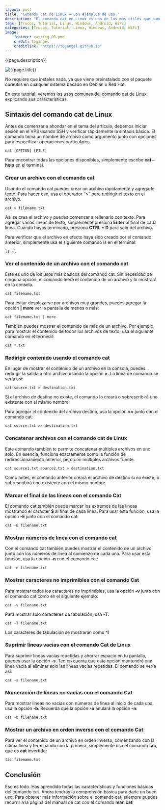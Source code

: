 ```yaml
---
layout: post
title: "Comando cat de Linux – Con ejemplos de uso."
description: "El comando cat en Linux es uno de los más útiles que puedes aprender. Deriva su nombre de la palabra concatenar y te permite crear, fusionar o imprimir archivos en la pantalla de salida estándar o en otro archivo y mucho más."
tags: [Trucos, Tutorial, Linux, Windows, Android, WiFi]
categories: [Trucos, Tutorial, Linux, Windows, Android, WiFi]
image:
    feature: cat/img-00.png
    credit: togangel
    creditlink: "https://togangel.github.io"
---
```


<style>
  img
  {
    display: block;
    float: none;
    margin-left: auto;
    margin-right: auto;
  }
</style>

{{page.description}}

<!--more-->

[1]: {{site.baseurl}}/images/cat/img-01.png "{{page.title}}"

![{{page.title}}][1]

No requiere que instales nada, ya que viene preinstalado con el paquete coreutils en cualquier sistema basado en Debian o Red Hat.

En este tutorial, veremos los usos comunes del comando cat de Linux explicando sus características.

## Sintaxis del comando cat de Linux

Antes de comenzar a ahondar en el tema del artículo, debemos iniciar sesión en el VPS usando SSH y verificar rápidamente la sintaxis básica. El comando toma un nombre de archivo como argumento junto con opciones para especificar operaciones particulares.

```
cat [OPTION] [FILE]
```

Para encontrar todas las opciones disponibles, simplemente escribe **cat –help** en el terminal.

### Crear un archivo con el comando cat

Usando el comando cat puedes crear un archivo rápidamente y agregarle texto. Para hacer eso, usa el operador “>” para redirigir el texto en el archivo.

```
cat > filename.txt
```

Así se crea el archivo y puedes comenzar a rellenarlo con texto. Para agregar varias líneas de texto, simplemente presiona **Enter** al final de cada línea. Cuando hayas terminado, presiona **CTRL + D** para salir del archivo.

Para verificar que el archivo en efecto haya sido creado por el comando anterior, simplemente usa el siguiente comando ls en el terminal:

```
ls -l
```

### Ver el contenido de un archivo con el comando cat

Este es uno de los usos más básicos del comando cat. Sin necesidad de ninguna opción, el comando leerá el contenido de un archivo y lo mostrará en la consola.

```
cat filename.txt
```

Para evitar desplazarse por archivos muy grandes, puedes agregar la opción **| more** ver la pantalla de menos o más:

```
cat filename.txt | more
```

También puedes mostrar el contenido de más de un archivo. Por ejemplo, para mostrar el contenido de todos los archivos de texto, usa el siguiente comando en el terminal:

```
cat *.txt
```

### Redirigir contenido usando el comando cat

En lugar de mostrar el contenido de un archivo en la consola, puedes redirigir la salida a otro archivo usando la opción **>**. La línea de comando se vería así:

```
cat source.txt > destination.txt
```

Si el archivo de destino no existe, el comando lo creará o sobrescribirá uno existente con el mismo nombre.

Para agregar el contenido del archivo destino, usa la opción **>>** junto con el comando cat:

```
cat source.txt >> destination.txt
```

### Concatenar archivos con el comando cat de Linux

Este comando también te permite concatenar múltiples archivos en uno solo. En esencia, funciona exactamente como la función de redireccionamiento anterior, pero con múltiples archivos fuente.

```
cat source1.txt source2.txt > destination.txt
```

Como antes, el comando anterior creará el archivo de destino si no existe, o sobrescribirá uno existente con el mismo nombre.

### Marcar el final de las líneas con el comando Cat

El comando cat también puede marcar los extremos de las líneas mostrando el caracter **$** al final de cada línea. Para usar esta función, usa la opción **-E** junto con el comando cat:

```
cat -E filename.txt
```

### Mostrar números de línea con el comando cat

Con el comando cat también puedes mostrar el contenido de un archivo junto con los números de línea al comienzo de cada una. Para usar esta función, usa la opción **-n** con el comando cat:

```
cat -n filename.txt
```

### Mostrar caracteres no imprimibles con el comando Cat

Para mostrar todos los caracteres no imprimibles, usa la opción **-v** junto con el comando cat como en el siguiente ejemplo:

```
cat -v filename.txt
```

Para mostrar solo caracteres de tabulación, usa **-T**:

```
cat -T filename.txt
```

Los caracteres de tabulación se mostrarán como **^I**

### Suprimir líneas vacías con el comando Cat de Linux

Para suprimir líneas vacías repetidas y ahorrar espacio en tu pantalla, puedes usar la opción **-s**. Ten en cuenta que esta opción mantendrá una línea vacía al eliminar solo las líneas vacías repetidas. El comando se vería así:

```
cat -s filename.txt
```

### Numeración de líneas no vacías con el comando Cat

Para mostrar líneas no vacías con números de línea al inicio de cada una, usa la opción **-b**. Recuerda que la opción **-b** anulará la opción **-n**:

```
cat -b filename.txt
```

### Mostrar un archivo en orden inverso con el comando Cat

Para ver el contenido de un archivo en orden inverso, comenzando con la última línea y terminando con la primera, simplemente usa el comando **tac**, que es **cat** invertido:

```
tac filename.txt
```

## Conclusión

Eso es todo. Has aprendido todas las características y funciones básicas del comando cat. Ahora tendrás la comprensión básica para darle un buen uso. Para obtener más información sobre el comando cat, ¡siempre puedes recurrir a la página del manual de cat con el comando **man cat**!
